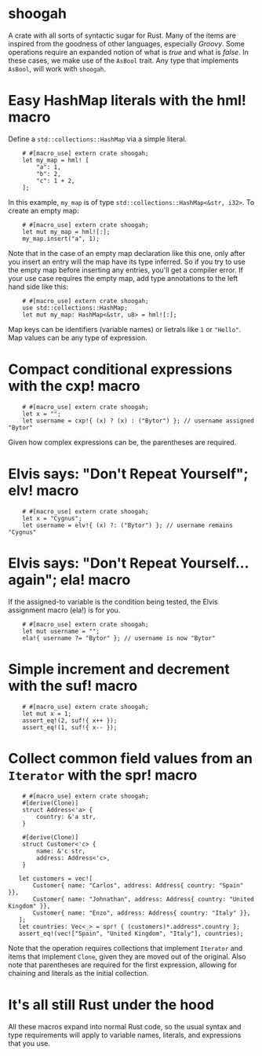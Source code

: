 # shoogah
A crate with all sorts of syntactic sugar for Rust. Many of the
items are inspired from the goodness of other languages, especially *Groovy*.
Some operations require an expanded notion of what is *true* and what is *false*.
In these cases, we make use of the `AsBool` trait. Any type that implements
`AsBool`, will work with `shoogah`.

# Easy HashMap literals with the hml! macro
Define a `std::collections::HashMap` via a simple literal.
```
    # #[macro_use] extern crate shoogah;
    let my_map = hml! [
        "a": 1,
        "b": 2,
        "c": 1 + 2,
    ];
```
In this example, `my_map` is of type `std::collections::HashMap<&str, i32>`.
To create an empty map:
```
    # #[macro_use] extern crate shoogah;
    let mut my_map = hml![:];
    my_map.insert("a", 1);
```
Note that in the case of an empty map declaration like this one, only after
you insert an entry will the map have its type inferred. So if you try to use
the empty map before inserting any entries, you'll get a compiler error. If
your use case requires the empty map, add type annotations to the left hand
side like this:
```
    # #[macro_use] extern crate shoogah;
    use std::collections::HashMap;
    let mut my_map: HashMap<&str, u8> = hml![:];
```
Map keys can be identifiers (variable names) or lietrals like `1` or `"Hello"`.
Map values can be any type of expression.

# Compact conditional expressions with the cxp! macro
```
    # #[macro_use] extern crate shoogah;
    let x = "";
    let username = cxp!{ (x) ? (x) : ("Bytor") }; // username assigned "Bytor"
```
Given how complex expressions can be, the parentheses are required.

# Elvis says: "Don't Repeat Yourself"; elv! macro
```
    # #[macro_use] extern crate shoogah;
    let x = "Cygnus";
    let username = elv!{ (x) ?: ("Bytor") }; // username remains "Cygnus"
```

# Elvis says: "Don't Repeat Yourself... again"; ela! macro
If the assigned-to variable is the condition being tested, the Elvis
assignment macro (ela!) is for you.
```
    # #[macro_use] extern crate shoogah;
    let mut username = "";
    ela!{ username ?= "Bytor" }; // username is now "Bytor"
```

# Simple increment and decrement with the suf! macro
```
    # #[macro_use] extern crate shoogah;
    let mut x = 1;
    assert_eq!(2, suf!{ x++ });
    assert_eq!(1, suf!{ x-- });
```

# Collect common field values from an `Iterator` with the spr! macro
```
    # #[macro_use] extern crate shoogah;
    #[derive(Clone)]
    struct Address<'a> {
        country: &'a str,
    }

    #[derive(Clone)]
    struct Customer<'c> {
        name: &'c str,
        address: Address<'c>,
    }

   let customers = vec![
       Customer{ name: "Carlos", address: Address{ country: "Spain" }},
       Customer{ name: "Johnathan", address: Address{ country: "United Kingdom" }},
       Customer{ name: "Enzo", address: Address{ country: "Italy" }},
   ];
   let countries: Vec<_> = spr! { (customers)*.address*.country };
   assert_eq!(vec!["Spain", "United Kingdom", "Italy"], countries);
```
Note that the operation requires collections that implement `Iterator` and 
items that implement `Clone`, given they are moved out of the original. Also
note that parentheses are required for the first expression, allowing for 
chaining and literals as the initial collection.

# It's all still Rust under the hood
All these macros expand into normal Rust code, so the usual syntax and type
requirements will apply to variable names, literals, and expressions that you
use.
